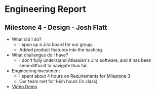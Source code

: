 # Engineering Report

## Milestone 4 - Design - Josh Flatt

* What did I do?
  * I spun up a Jira board for our group.
  * Added product features into the backlog.
* What challenges do I have?
  * I don't fully understand Atlassian's Jira software, and it has been semi-difficult to navigate thus far.
* Engineering investment
  * I spent about 4 hours on Requirements for Milestone 3
  * Our team met for 1-ish hours (In class)
* [Video Demo](https://youtu.be/-------)
